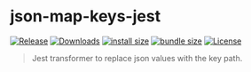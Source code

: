 # json-map-keys-jest

[![Release](https://img.shields.io/npm/v/json-map-keys-jest.svg?style=flat-square&label=release)](https://github.com/tiagoporto/json-map-keys-jest/releases)
[![Downloads](https://img.shields.io/npm/dt/json-map-keys-jest.svg?logo=npm&style=flat-square)](https://www.npmjs.com/package/json-map-keys-jest)
[![install size](https://packagephobia.now.sh/badge?p=json-map-keys-jest)](https://packagephobia.now.sh/result?p=json-map-keys-jest)
[![bundle size](https://img.shields.io/bundlephobia/min/json-map-keys-jest?style=flat-square&label=bundle%20size)](https://bundlephobia.com/result?p=json-map-keys-jest)
[![License](https://img.shields.io/github/license/tiagoporto/json-map-keys.svg?style=flat-square)](LICENSE)

> Jest transformer to replace json values with the key path.
